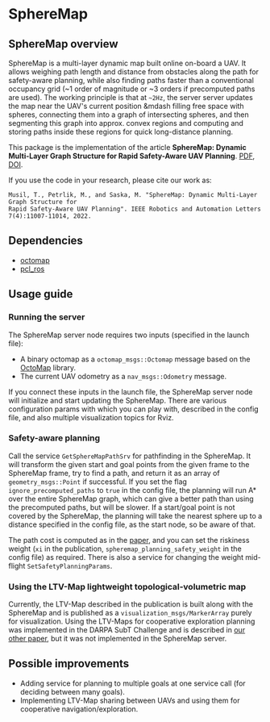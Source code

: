 # SphereMap

## SphereMap overview

SphereMap is a multi-layer dynamic map built online on-board a UAV. 
It allows weighing path length and distance from obstacles along the path for safety-aware planning, while also finding paths faster than a conventional occupancy grid (~1 order of magnitude or ~3 orders if precomputed paths are used).
The working principle is that at `~2Hz`, the server server updates the map near the UAV's current position &mdash filling free space with spheres, connecting them into a graph of intersecting spheres, and then segmenting this graph into approx. convex regions and computing and storing paths inside these regions for quick long-distance planning.

This package is the implementation of the article **SphereMap: Dynamic Multi-Layer Graph Structure for Rapid Safety-Aware UAV Planning**. [PDF](https://arxiv.org/pdf/2302.01833.pdf), [DOI](http://dx.doi.org/10.1109/LRA.2022.3195194).

If you use the code in your research, please cite our work as:

```
Musil, T., Petrlik, M., and Saska, M. "SphereMap: Dynamic Multi-Layer Graph Structure for 
Rapid Safety-Aware UAV Planning". IEEE Robotics and Automation Letters 7(4):11007-11014, 2022. 
```

## Dependencies

* [octomap](https://octomap.github.io/)
* [pcl_ros](http://wiki.ros.org/pcl_ros)

## Usage guide

### Running the server

The SphereMap server node requires two inputs (specified in the launch file): 

* A binary octomap as a `octomap_msgs::Octomap` message based on the [OctoMap](https://octomap.github.io/) library.
* The current UAV odometry as a `nav_msgs::Odometry` message.
 
If you connect these inputs in the launch file, the SphereMap server node will initialize and start updating the SphereMap. 
There are various configuration params with which you can play with, described in the config file, and also multiple visualization topics for Rviz.

### Safety-aware planning

Call the service `GetSphereMapPathSrv` for pathfinding in the SphereMap. 
It will transform the given start and goal points from the given frame to the SphereMap frame, try to find a path, and return it as an array of `geometry_msgs::Point` if successful.
If you set the flag `ignore_precomputed_paths` to `true` in the config file, the planning will run A* over the entire SphereMap graph, which can give a better path than using the precomputed paths, but will be slower.
If a start/goal point is not covered by the SphereMap, the planning will take the nearest sphere up to a distance specified in the config file, as the start node, so be aware of that.

The path cost is computed as in the [paper](https://arxiv.org/pdf/2302.01833.pdf), and you can set the riskiness weight (`xi` in the publication, `spheremap_planning_safety_weight` in the config file) as required. 
There is also a service for changing the weight mid-flight `SetSafetyPlanningParams`.

### Using the LTV-Map lightweight topological-volumetric map

Currently, the LTV-Map described in the publication is built along with the SphereMap and is published as a `visualization_msgs/MarkerArray` purely for visualization. Using the LTV-Maps for cooperative exploration planning was implemented in the DARPA SubT Challenge and is described in [our other paper](https://arxiv.org/abs/2206.08185), but it was not implemented in the SphereMap server.

## Possible improvements

* Adding service for planning to multiple goals at one service call (for deciding between many goals).
* Implementing LTV-Map sharing between UAVs and using them for cooperative navigation/exploration.
